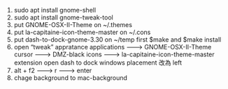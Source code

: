 1. sudo apt install gnome-shell
2. sudo apt install gnome-tweak-tool
3. put GNOME-OSX-II-Theme on ~/.themes
4. put la-capitaine-icon-theme-master on ~/.cons
5. put dash-to-dock-gnome-3.30 on ~/temp first $make and $make install
6. open “tweak”
	appratance
	applications	---> GNOME-OSX-II-Theme
	cursor 	---> DMZ-black
	icons 		--->  la-capitaine-icon-theme-master
	extension
	open dash to dock
	windows
	placement 改為 left
7. alt + f2  ---> r ---> enter
8. chage background to mac-background
